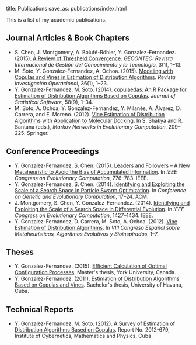 title: Publications
save_as: publications/index.html

This is a list of my academic publications.

## Journal Articles & Book Chapters

* S. Chen, J. Montgomery, A. Bolufé-Röhler, Y. Gonzalez-Fernandez. (2015).
  [A Review of Thresheld Convergence](http://www.upo.es/revistas/index.php/gecontec/article/download/1410/pdf_15).
  *GECONTEC: Revista Internacional de Gestión del Conocimiento y la Tecnología*, 3(1), 1&ndash;13.
* M. Soto, Y. Gonzalez-Fernandez, A. Ochoa. (2015).
  [Modeling with Copulas and Vines in Estimation of Distribution Algorithms](http://rev-inv-ope.univ-paris1.fr/IMG/pdf_36115-01.pdf).
  *Revista Investigación Operacional*, 36(1), 1&ndash;23.
* Y. Gonzalez-Fernandez, M. Soto. (2014).
  [copulaedas: An R Package for Estimation of Distribution Algorithms Based on Copulas](http://www.jstatsoft.org/v58/i09/paper).
  *Journal of Statistical Software*, 58(9), 1&ndash;34.
* M. Soto, A. Ochoa, Y. Gonzalez-Fernandez, Y. Milanés, A. Álvarez, D. Carrera, and E. Moreno. (2012).
  [Vine Estimation of Distribution Algorithms with Application to Molecular Docking](http://link.springer.com/chapter/10.1007/978-3-642-28900-2_13).
  In S. Shakya and R. Santana (eds.), *Markov Networks in Evolutionary Computation*, 209&ndash;225. Springer.

## Conference Proceedings

* Y. Gonzalez-Fernandez, S. Chen. (2015).
  [Leaders and Followers &ndash; A New Metaheuristic to Avoid the Bias of Accumulated Information](http://dx.doi.org/10.1109/CEC.2015.7256970).
  In *IEEE Congress on Evolutionary Computation*, 776&ndash;783. IEEE.
* Y. Gonzalez-Fernandez, S. Chen. (2014).
  [Identifying and Exploiting the Scale of a Search Space in Particle Swarm Optimization](http://doi.acm.org/10.1145/2576768.2598280).
  In *Conference on Genetic and Evolutionary Computation*, 17&ndash;24. ACM.
* J. Montgomery, S. Chen, Y. Gonzalez-Fernandez. (2014).
  [Identifying and Exploiting the Scale of a Search Space in Differential Evolution](http://dx.doi.org/10.1109/CEC.2014.6900579).
  In *IEEE Congress on Evolutionary Computation*, 1427&ndash;1434. IEEE.
* Y. Gonzalez-Fernandez, D. Carrera, M. Soto, A. Ochoa. (2012).
  [Vine Estimation of Distribution Algorithms](http://simd.albacete.org/maeb2012/papers/paper_99.pdf).
  In *VIII Congreso Español sobre Metaheurísticas, Algoritmos Evolutivos y Bioinspirados*, 1&ndash;7.

## Theses

* Y. Gonzalez-Fernandez. (2015).
  [Efficient Calculation of Optimal Configuration Processes]({attach}master-thesis.pdf).
  Master's thesis, York University, Canada.
* Y. Gonzalez-Fernandez. (2011).
  [Estimation of Distribution Algorithms Based on Copulas and Vines]({attach}bachelor-thesis.pdf).
  Bachelor's thesis, University of Havana, Cuba.

## Technical Reports

* Y. Gonzalez-Fernandez, M. Soto. (2012).
  [A Survey of Estimation of Distribution Algorithms Based on Copulas]({attach}report-2012-679.pdf).
  Report No. 2012-679, Institute of Cybernetics, Mathematics and Physics, Cuba.
